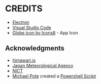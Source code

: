 # CREDITS

* [Electron](https://electronjs.org/)
* [Visual Studio Code](https://code.visualstudio.com/)
* [Globe icon by Icons8](https://icons8.com/icon/110565/globe) - App Icon

## Acknowledgments

* [himawari.js](https://github.com/jakiestfu/himawari.js)
* [Japan Meteorological Agency](http://www.jma.go.jp/)
* [NICT](http://www.nict.go.jp/)
* [Michael Pote](https://github.com/MichaelPote) created a [Powershell Script](https://gist.github.com/MichaelPote/92fa6e65eacf26219022)